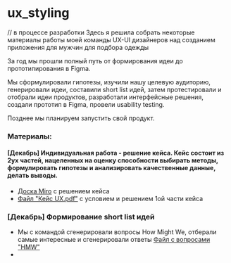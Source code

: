 # ux_styling
// в процессе разработки
Здесь я решила собрать некоторые материалы работы моей команды UX-UI дизайнеров над созданием приложения для мужчин для подбора одежды 

За год мы прошли полный путь от формирования идеи до прототипирования в Figma.

Мы сформулировали гипотезы, изучили нашу целевую аудиторию, генерировали идеи, составили short list идей, затем протестировали и отобрали идеи продуктов, разработали интерфейсные решения, создали прототип в Figma, провели usability testing.

Позднее мы планируем запустить свой продукт. 

### Материалы:


#### [Декабрь] Индивидуальная работа - решение кейса. Кейс состоит из 2ух частей, нацеленных на оценку способности выбирать методы, формулировать гипотезы и анализировать качественные данные, делать выводы. 

- [Доска Miro](https://miro.com/app/board/uXjVL0blzKE=/?share_link_id=874216619065) c решением кейса
- [Файл "Кейс UX.pdf"](https://github.com/kfilobok/ux_styling/blob/main/Кейс%20UX.pdf) с условием и решением 1ой части кейса

### [Декабрь] Формирование short list идей
- Мы с командой сгенерировали вопросы How Might We, отберали самые интересные и сгенерировали ответы [Файл с вопросами "HMW"]()
- 

